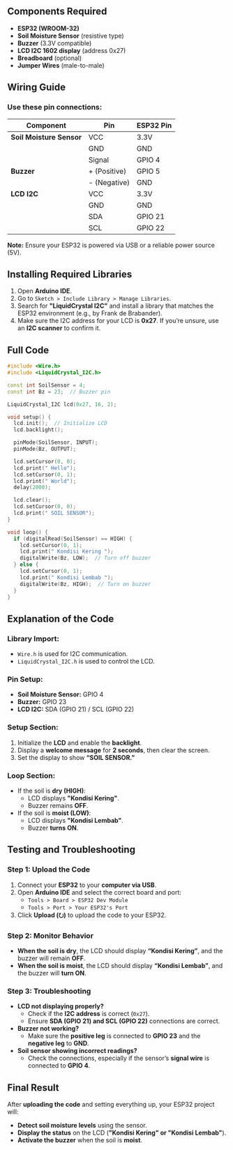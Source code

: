 ## Components Required
- **ESP32 (WROOM-32)**
- **Soil Moisture Sensor** (resistive type)
- **Buzzer** (3.3V compatible)
- **LCD I2C 1602 display** (address 0x27)
- **Breadboard** (optional)
- **Jumper Wires** (male-to-male)

## Wiring Guide
### Use these pin connections:

| Component               | Pin        | ESP32 Pin |
|-------------------------|-----------|-----------|
| **Soil Moisture Sensor** | VCC       | 3.3V      |
|                         | GND       | GND       |
|                         | Signal    | GPIO 4    |
| **Buzzer**             | + (Positive) | GPIO 5 |
|                         | - (Negative) | GND    |
| **LCD I2C**             | VCC       | 3.3V      |
|                         | GND       | GND       |
|                         | SDA       | GPIO 21   |
|                         | SCL       | GPIO 22   |

**Note:** Ensure your ESP32 is powered via USB or a reliable power source (5V).

## Installing Required Libraries
1. Open **Arduino IDE**.
2. Go to `Sketch > Include Library > Manage Libraries`.
3. Search for **"LiquidCrystal I2C"** and install a library that matches the ESP32 environment (e.g., by Frank de Brabander).
4. Make sure the I2C address for your LCD is **0x27**. If you’re unsure, use an **I2C scanner** to confirm it.

## Full Code
```cpp
#include <Wire.h>
#include <LiquidCrystal_I2C.h>

const int SoilSensor = 4;
const int Bz = 23;  // Buzzer pin

LiquidCrystal_I2C lcd(0x27, 16, 2);

void setup() {
  lcd.init();  // Initialize LCD
  lcd.backlight();

  pinMode(SoilSensor, INPUT);
  pinMode(Bz, OUTPUT);

  lcd.setCursor(0, 0);
  lcd.print(" Hello");
  lcd.setCursor(0, 1);
  lcd.print(" World");
  delay(2000);

  lcd.clear();
  lcd.setCursor(0, 0);
  lcd.print(" SOIL SENSOR");
}

void loop() {
  if (digitalRead(SoilSensor) == HIGH) {
    lcd.setCursor(0, 1);
    lcd.print(" Kondisi Kering ");
    digitalWrite(Bz, LOW);  // Turn off buzzer
  } else {
    lcd.setCursor(0, 1);
    lcd.print(" Kondisi Lembab ");
    digitalWrite(Bz, HIGH);  // Turn on buzzer
  }
}
```

## Explanation of the Code
### **Library Import:**
- `Wire.h` is used for I2C communication.
- `LiquidCrystal_I2C.h` is used to control the LCD.

### **Pin Setup:**
- **Soil Moisture Sensor:** GPIO 4
- **Buzzer:** GPIO 23
- **LCD I2C:** SDA (GPIO 21) / SCL (GPIO 22)

### **Setup Section:**
1. Initialize the **LCD** and enable the **backlight**.
2. Display a **welcome message** for **2 seconds**, then clear the screen.
3. Set the display to show **“SOIL SENSOR.”**

### **Loop Section:**
- If the soil is **dry (HIGH)**:
  - LCD displays **"Kondisi Kering"**.
  - Buzzer remains **OFF**.
- If the soil is **moist (LOW)**:
  - LCD displays **"Kondisi Lembab"**.
  - Buzzer **turns ON**.

## Testing and Troubleshooting
### **Step 1: Upload the Code**
1. Connect your **ESP32** to your **computer via USB**.
2. Open **Arduino IDE** and select the correct board and port:
   - `Tools > Board > ESP32 Dev Module`
   - `Tools > Port > Your ESP32's Port`
3. Click **Upload (⭮)** to upload the code to your ESP32.

### **Step 2: Monitor Behavior**
- **When the soil is dry**, the LCD should display **“Kondisi Kering”**, and the buzzer will remain **OFF**.
- **When the soil is moist**, the LCD should display **“Kondisi Lembab”**, and the buzzer will **turn ON**.

### **Step 3: Troubleshooting**
- **LCD not displaying properly?**
  - Check if the **I2C address** is correct (`0x27`).
  - Ensure **SDA (GPIO 21) and SCL (GPIO 22)** connections are correct.
- **Buzzer not working?**
  - Make sure the **positive leg** is connected to **GPIO 23** and the **negative leg** to **GND**.
- **Soil sensor showing incorrect readings?**
  - Check the connections, especially if the sensor’s **signal wire** is connected to **GPIO 4**.

## Final Result
After **uploading the code** and setting everything up, your ESP32 project will:
- **Detect soil moisture levels** using the sensor.
- **Display the status** on the LCD (**"Kondisi Kering" or "Kondisi Lembab"**).
- **Activate the buzzer** when the soil is **moist**.
